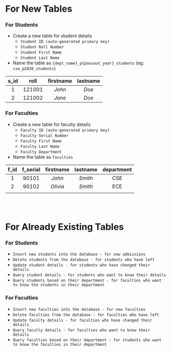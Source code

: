 # For New Tables
### For Students
- Create a new table for student details
    - `Student ID (auto-generated primary key)`
    - `Student Roll Number`
    - `Student First Name`
    - `Student Last Name`
- Name the table as `{dept_name}_p{passout_year}_students` (eg: `cse_p2020_students`)

| s_id | roll   | firstname | lastname |
|:----:|:------:|:---------:|:--------:|
| 1    | 121001 | _John_    | _Doe_    |
| 2    | 121002 | _Jane_    | _Doe_    |

### For Faculties
- Create a new table for faculty details
    - `Faculty ID (auto-generated primary key)`
    - `Faculty Serial Number`
    - `Faculty First Name`
    - `Faculty Last Name`
    - `Faculty Department`
- Name the table as `faculties`

| f_id | f_serial | firstname | lastname | department |
|:----:|:--------:|:---------:|:--------:|:----------:|
|   1  |   90101  |   _John_  |  _Smith_ |     CSE    |
|   2  |   90102  |  _Olivia_ |  _Smith_ |     ECE    |
|      |          |           |          |            |

<br><br>

# For Already Existing Tables
### For Students
- `Insert new students into the database - for new admissions`
- `Delete students from the database - for students who have left`
- `Update student details - for students who have changed their details`
- `Query student details - for students who want to know their details`
- `Query students based on their department - for faculties who want to know the students in their department`

### For Faculties
- `Insert new faculties into the database - for new faculties`
- `Delete faculties from the database - for faculties who have left`
- `Update faculty details - for faculties who have changed their details`
- `Query faculty details - for faculties who want to know their details`
- `Query faculties based on their department - for students who want to know the faculties in their department`

